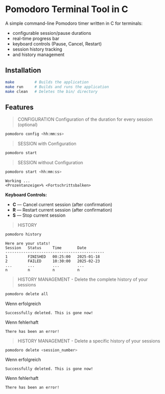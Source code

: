 # Pomodoro Terminal Tool in C

A simple command-line Pomodoro timer written in C for terminals:
- configurable session/pause durations
- real-time progress bar
- keyboard controls (Pause, Cancel, Restart)
- session history tracking
- and history management



## Installation

```bash
make         # Builds the application
make run     # Builds and runs the application
make clean   # Deletes the bin/ directory
```

## Features

> CONFIGURATION
Configuration of the duration for every session (optional)
```bash
pomodoro config <hh:mm:ss>
```

> SESSION with Configuration
```bash
pomodoro start
```

> SESSION without Configuration 
```bash
pomodoro start <hh:mm:ss>
```
```text
Working ...
<Prozentanzeige>% <Fortschrittsbalken>
```
  
**Keyboard Controls:**

- **C** — Cancel current session (after confirmation)
- **R** — Restart current session (after confirmation)
- **S** — Stop current session


> HISTORY
```bash
pomodoro history
```
```text
Here are your stats!
Session   Status     Time       Date
--------------------------------------------
1         FINISHED   00:25:00   2025-01-18
2         FAILED     10:30:00   2025-02-23
...       ...        ...        ...
n         n          n          n
```

> HISTORY MANAGEMENT - Delete the complete history of your sessions
```bash
pomodoro delete all
```
Wenn erfolgreich
```text
Successfully deleted. This is gone now!
```
Wenn fehlerhaft
```text
There has been an error!
```

> HISTORY MANAGEMENT - Delete a specific history of your sessions
```bash
pomodoro delete <session_number>
```
Wenn erfolgreich
```text
Successfully deleted. This is gone now!
```
Wenn fehlerhaft
```text
There has been an error!
```
